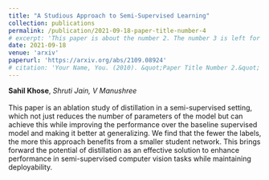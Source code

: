 ```yaml
---
title: "A Studious Approach to Semi-Supervised Learning"
collection: publications
permalink: /publication/2021-09-18-paper-title-number-4
# excerpt: 'This paper is about the number 2. The number 3 is left for future work.'
date: 2021-09-18
venue: 'arxiv'
paperurl: 'https://arxiv.org/abs/2109.08924'
# citation: 'Your Name, You. (2010). &quot;Paper Title Number 2.&quot; <i>Journal 1</i>. 1(2).'
---
```

**Sahil Khose**, *Shruti Jain, V Manushree*<br><br>This paper is an ablation study of distillation in a semi-supervised setting, which not just reduces the number of parameters of the model but can achieve this while improving the performance over the baseline supervised model and making it better at generalizing. We find that the fewer the labels, the more this approach benefits from a smaller student network. This brings forward the potential of distillation as an effective solution to enhance performance in semi-supervised computer vision tasks while maintaining deployability.


<!-- Recommended citation: Your Name, You. (2010). "Paper Title Number 2." <i>Journal 1</i>. 1(2). -->